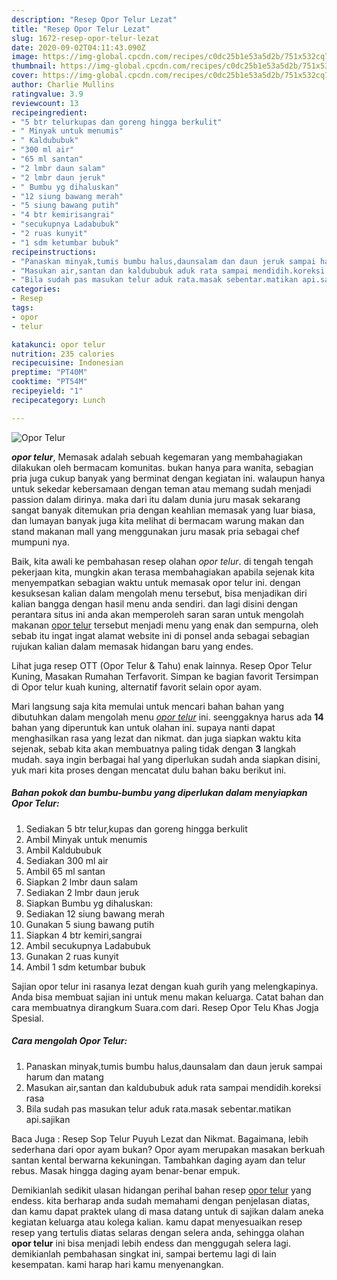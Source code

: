 ```yaml
---
description: "Resep Opor Telur Lezat"
title: "Resep Opor Telur Lezat"
slug: 1672-resep-opor-telur-lezat
date: 2020-09-02T04:11:43.090Z
image: https://img-global.cpcdn.com/recipes/c0dc25b1e53a5d2b/751x532cq70/opor-telur-foto-resep-utama.jpg
thumbnail: https://img-global.cpcdn.com/recipes/c0dc25b1e53a5d2b/751x532cq70/opor-telur-foto-resep-utama.jpg
cover: https://img-global.cpcdn.com/recipes/c0dc25b1e53a5d2b/751x532cq70/opor-telur-foto-resep-utama.jpg
author: Charlie Mullins
ratingvalue: 3.9
reviewcount: 13
recipeingredient:
- "5 btr telurkupas dan goreng hingga berkulit"
- " Minyak untuk menumis"
- " Kaldububuk"
- "300 ml air"
- "65 ml santan"
- "2 lmbr daun salam"
- "2 lmbr daun jeruk"
- " Bumbu yg dihaluskan"
- "12 siung bawang merah"
- "5 siung bawang putih"
- "4 btr kemirisangrai"
- "secukupnya Ladabubuk"
- "2 ruas kunyit"
- "1 sdm ketumbar bubuk"
recipeinstructions:
- "Panaskan minyak,tumis bumbu halus,daunsalam dan daun jeruk sampai harum dan matang"
- "Masukan air,santan dan kaldububuk aduk rata sampai mendidih.koreksi rasa"
- "Bila sudah pas masukan telur aduk rata.masak sebentar.matikan api.sajikan"
categories:
- Resep
tags:
- opor
- telur

katakunci: opor telur 
nutrition: 235 calories
recipecuisine: Indonesian
preptime: "PT40M"
cooktime: "PT54M"
recipeyield: "1"
recipecategory: Lunch

---
```



![Opor Telur](https://img-global.cpcdn.com/recipes/c0dc25b1e53a5d2b/751x532cq70/opor-telur-foto-resep-utama.jpg)

<b><i>opor telur</i></b>, Memasak adalah sebuah kegemaran yang membahagiakan dilakukan oleh bermacam komunitas. bukan hanya para wanita, sebagian pria juga cukup banyak yang berminat dengan kegiatan ini. walaupun hanya untuk sekedar kebersamaan dengan teman atau memang sudah menjadi passion dalam dirinya. maka dari itu dalam dunia juru masak sekarang sangat banyak ditemukan pria dengan keahlian memasak yang luar biasa, dan lumayan banyak juga kita melihat di bermacam warung makan dan stand makanan mall yang menggunakan juru masak pria sebagai chef mumpuni nya.

Baik, kita awali ke pembahasan resep olahan <i>opor telur</i>. di tengah tengah pekerjaan kita, mungkin akan terasa membahagiakan apabila sejenak kita menyempatkan sebagian waktu untuk memasak opor telur ini. dengan kesuksesan kalian dalam mengolah menu tersebut, bisa menjadikan diri kalian bangga dengan hasil menu anda sendiri. dan lagi disini dengan perantara situs ini anda akan memperoleh saran saran untuk mengolah makanan <u>opor telur</u> tersebut menjadi menu yang enak dan sempurna, oleh sebab itu ingat ingat alamat website ini di ponsel anda sebagai sebagian rujukan kalian dalam memasak hidangan baru yang endes.

Lihat juga resep OTT (Opor Telur &amp; Tahu) enak lainnya. Resep Opor Telur Kuning, Masakan Rumahan Terfavorit. Simpan ke bagian favorit Tersimpan di Opor telur kuah kuning, alternatif favorit selain opor ayam.


Mari langsung saja kita memulai untuk mencari bahan bahan yang dibutuhkan dalam mengolah menu <u><i>opor telur</i></u> ini. seenggaknya harus ada <b>14</b> bahan yang diperuntuk kan untuk olahan ini. supaya nanti dapat menghasilkan rasa yang lezat dan nikmat. dan juga siapkan waktu kita sejenak, sebab kita akan membuatnya paling tidak dengan <b>3</b> langkah mudah. saya ingin berbagai hal yang diperlukan sudah anda siapkan disini, yuk mari kita proses dengan mencatat dulu bahan baku berikut ini.

<!--inarticleads1-->

##### Bahan pokok dan bumbu-bumbu yang diperlukan dalam menyiapkan Opor Telur:

1. Sediakan 5 btr telur,kupas dan goreng hingga berkulit
1. Ambil  Minyak untuk menumis
1. Ambil  Kaldububuk
1. Sediakan 300 ml air
1. Ambil 65 ml santan
1. Siapkan 2 lmbr daun salam
1. Sediakan 2 lmbr daun jeruk
1. Siapkan  Bumbu yg dihaluskan:
1. Sediakan 12 siung bawang merah
1. Gunakan 5 siung bawang putih
1. Siapkan 4 btr kemiri,sangrai
1. Ambil secukupnya Ladabubuk
1. Gunakan 2 ruas kunyit
1. Ambil 1 sdm ketumbar bubuk


Sajian opor telur ini rasanya lezat dengan kuah gurih yang melengkapinya. Anda bisa membuat sajian ini untuk menu makan keluarga. Catat bahan dan cara membuatnya dirangkum Suara.com dari. Resep Opor Telu Khas Jogja Spesial. 

<!--inarticleads2-->

##### Cara mengolah Opor Telur:

1. Panaskan minyak,tumis bumbu halus,daunsalam dan daun jeruk sampai harum dan matang
1. Masukan air,santan dan kaldububuk aduk rata sampai mendidih.koreksi rasa
1. Bila sudah pas masukan telur aduk rata.masak sebentar.matikan api.sajikan


Baca Juga : Resep Sop Telur Puyuh Lezat dan Nikmat. Bagaimana, lebih sederhana dari opor ayam bukan? Opor ayam merupakan masakan berkuah santan kental berwarna kekuningan. Tambahkan daging ayam dan telur rebus. Masak hingga daging ayam benar-benar empuk. 

Demikianlah sedikit ulasan hidangan perihal bahan resep <u>opor telur</u> yang endess. kita berharap anda sudah memahami dengan penjelasan diatas, dan kamu dapat praktek ulang di masa datang untuk di sajikan dalam aneka kegiatan keluarga atau kolega kalian. kamu dapat menyesuaikan resep resep yang tertulis diatas selaras dengan selera anda, sehingga olahan <b>opor telur</b> ini bisa menjadi lebih endess dan menggugah selera lagi. demikianlah pembahasan singkat ini, sampai bertemu lagi di lain kesempatan. kami harap hari kamu menyenangkan.
